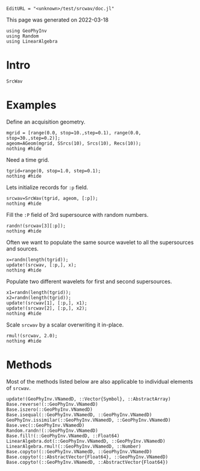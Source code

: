 ```@meta
EditURL = "<unknown>/test/srcwav/doc.jl"
```

This page was generated on 2022-03-18

````@example doc
using GeoPhyInv
using Random
using LinearAlgebra
````

# Intro

```@docs
SrcWav
```

# Examples
Define an acquisition geometry.

````@example doc
mgrid = [range(0.0, stop=10.,step=0.1), range(0.0, stop=30.,step=0.2)];
ageom=AGeom(mgrid, SSrcs(10), Srcs(10), Recs(10));
nothing #hide
````

Need a time grid.

````@example doc
tgrid=range(0, stop=1.0, step=0.1);
nothing #hide
````

Lets initialize records for `:p` field.

````@example doc
srcwav=SrcWav(tgrid, ageom, [:p]);
nothing #hide
````

Fill the `:P` field of 3rd supersource with random numbers.

````@example doc
randn!(srcwav[3][:p]);
nothing #hide
````

Often we want to populate the same source wavelet to all
the supersources and sources.

````@example doc
x=randn(length(tgrid));
update!(srcwav, [:p,], x);
nothing #hide
````

Populate two different wavelets for first and second supersources.

````@example doc
x1=randn(length(tgrid));
x2=randn(length(tgrid));
update!(srcwav[1], [:p,], x1);
update!(srcwav[2], [:p,], x2);
nothing #hide
````

Scale `srcwav` by a scalar overwriting it in-place.

````@example doc
rmul!(srcwav, 2.0);
nothing #hide
````

# Methods
Most of the methods listed below are also applicable to individual elements of `srcwav`.

```@docs
update!(GeoPhyInv.VNamedD, ::Vector{Symbol}, ::AbstractArray)
Base.reverse!(::GeoPhyInv.VNamedD)
Base.iszero(::GeoPhyInv.VNamedD)
Base.isequal(::GeoPhyInv.VNamedD, ::GeoPhyInv.VNamedD)
GeoPhyInv.issimilar(::GeoPhyInv.VNamedD, ::GeoPhyInv.VNamedD)
Base.vec(::GeoPhyInv.VNamedD)
Random.randn!(::GeoPhyInv.VNamedD)
Base.fill!(::GeoPhyInv.VNamedD, ::Float64)
LinearAlgebra.dot(::GeoPhyInv.VNamedD, ::GeoPhyInv.VNamedD)
LinearAlgebra.rmul!(::GeoPhyInv.VNamedD, ::Number)
Base.copyto!(::GeoPhyInv.VNamedD, ::GeoPhyInv.VNamedD)
Base.copyto!(::AbstractVector{Float64}, ::GeoPhyInv.VNamedD)
Base.copyto!(::GeoPhyInv.VNamedD, ::AbstractVector{Float64})
```

